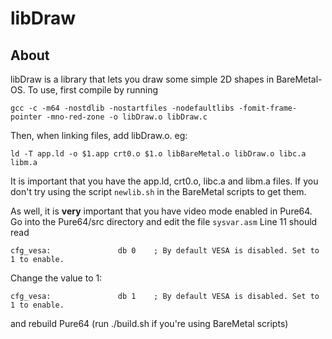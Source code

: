 # libDraw
About
--------------
libDraw is a library that lets you draw some simple 2D shapes in BareMetal-OS.
To use, first compile by running 
```
gcc -c -m64 -nostdlib -nostartfiles -nodefaultlibs -fomit-frame-pointer -mno-red-zone -o libDraw.o libDraw.c
```
Then, when linking files, add libDraw.o. eg:
```
ld -T app.ld -o $1.app crt0.o $1.o libBareMetal.o libDraw.o libc.a libm.a
```

It is important that you have the app.ld, crt0.o, libc.a and libm.a files. If you don't try using the script `newlib.sh` in the BareMetal scripts to get them.

As well, it is **very** important that you have video mode enabled in Pure64.
Go into the Pure64/src directory and edit the file `sysvar.asm`
Line 11 should read
```
cfg_vesa:               db 0    ; By default VESA is disabled. Set to 1 to enable.
```
Change the value to 1:
```
cfg_vesa:               db 1    ; By default VESA is disabled. Set to 1 to enable.
```
and rebuild Pure64 (run ./build.sh if you're using BareMetal scripts)
